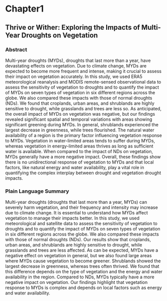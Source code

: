 # Chapter1
## Thrive or Wither: Exploring the Impacts of Multi-Year Droughts on Vegetation

### Abstract

Multi-year droughts (MYDs), droughts that last more than a year, have devastating effects on vegetation. Due to climate change, MYDs are expected to become more frequent and intense, making it crucial to assess their impact on vegetation accurately. In this study, we used ERA5 meteorological reanalysis and MODIS remote-sensed observational data to assess the sensitivity of vegetation to droughts and to quantify the impact of MYDs on seven types of vegetation in six different regions across the globe. We also compared these impacts with those of normal droughts (NDs). We found that croplands, urban areas, and shrublands are highly sensitive to drought, while grasslands and trees are less so. As anticipated, the overall impact of MYDs on vegetation was negative, but our findings revealed significant spatial and temporal variations with areas showing significant greening during MYDs. In general, shrublands experienced the largest decrease in greenness, while trees flourished. The natural water availability of a region is the primary factor influencing vegetation response to MYDs. Vegetation in water-limited areas tends to suffer during MYDs, whereas vegetation in energy-limited areas thrives as long as sufficient water is available. When compared to the impact of NDs on vegetation, MYDs generally have a more negative impact. Overall, these findings show there is no unidirectional response of vegetation to MYDs and that local factors, like natural energy and water availability, play a vital role in quantifying the complex interplay between drought and vegetation drought impacts.  

### Plain Language Summary
Multi-year droughts (droughts that last more than a year, MYDs) can severely harm vegetation, and their frequency and intensity may increase due to climate change. It is essential to understand how MYDs affect vegetation to manage their impacts better. In this study, we used meteorological and satellite data to assess the sensitivity of vegetation to droughts and to quantify the impact of MYDs on seven types of vegetation in six different regions across the globe. We also compared these impacts with those of normal droughts (NDs). Our results show that croplands, urban areas, and shrublands are highly sensitive to drought, while grasslands and trees are less affected. As can be expected, MYDs have a negative effect on vegetation in general, but we also found large areas where MYDs cause vegetation to become greener. Shrublands showed the largest decrease in greenness, whereas trees often thrived. We found that this difference depends on the type of vegetation and the energy and water availability in the region. Compared to NDs, MYDs typically have a more negative impact on vegetation. Our findings highlight that vegetation response to MYDs is complex and depends on local factors such as energy and water availability.
